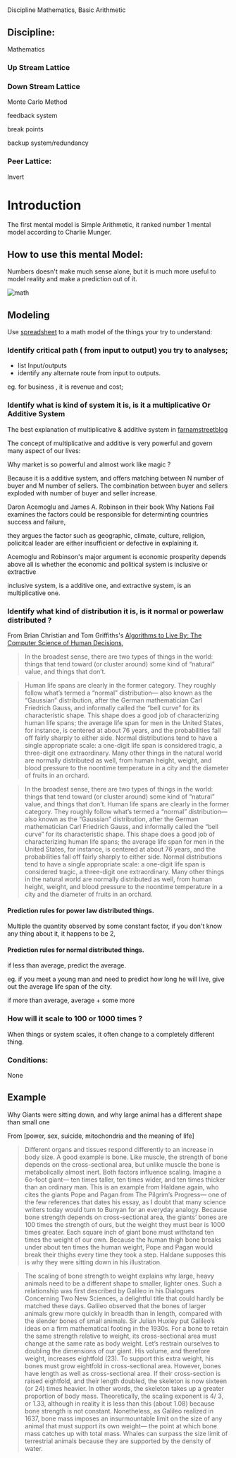 #
Discipline Mathematics, Basic Arithmetic

## Discipline:

Mathematics

### Up Stream Lattice

### Down Stream Lattice

Monte Carlo Method

feedback system

break points

backup system/redundancy

### Peer Lattice:

Invert

# Introduction

The first mental model is Simple Arithmetic, it ranked number 1 mental model according to Charlie Munger.

## How to use this mental Model:

Numbers doesn't make much sense alone, but it is much more useful to model reality and make a prediction out of it.

![math](https://dl.dropboxusercontent.com/spa/8a95omz6xkznrmw/4g2-vbhh.png)

## Modeling

Use [spreadsheet](https://www.google.com/sheets/about/) to a math model of the things your try to understand:

### Identify **critical path** \( from input to output\) you try to analyses;

* list Input/outputs
* identify any alternate route from input to outputs.

eg. for business , it is revenue and cost;


### Identify what is kind of system it is,  is it a **multiplicative** Or **Additive** System

The best explanation of multiplicative & additive system in [farnamstreetblog](https://www.farnamstreetblog.com/2016/08/mental-model-multiplicative-systems/)

The concept of multiplicative and additive is very powerful and govern many aspect of our lives:

Why market is so powerful and almost work like magic ?

Because it is a additive system, and offers matching between N number of buyer and M number of sellers. The combination between buyer and sellers exploded with number of buyer and seller increase.


Daron Acemoglu and James A. Robinson in their book Why Nations Fail examines the factors could be responsible for determinting countries success and failure,

they argues the factor such as geographic, climate, culture, religion, policitcal leader are either insufficient or defective in explaining it.

Acemoglu and Robinson's major argument is economic prosperity depends above all is whether the economic and political system is inclusive or extractive

inclusive system, is a additive one, and extractive system, is an multiplicative one.


### Identify what kind of distribution it is, is it normal or powerlaw distributed ?

From Brian Christian and Tom Griffiths's [Algorithms to Live By: The Computer Science of Human Decisions](https://www.amazon.com/Algorithms-Live-Computer-Science-Decisions/dp/1627790365/ref=sr_1_sc_1?ie=UTF8&qid=1503015103&sr=8-1-spell&keywords=alogorimthm+to+live+by),


> In the broadest sense, there are two types of things in the world: things that tend toward (or cluster around) some kind of “natural” value, and things that don’t. 

> Human life spans are clearly in the former category. They roughly follow what’s termed a “normal” distribution— also known as the “Gaussian” distribution, after the German mathematician Carl Friedrich Gauss, and informally called the “bell curve” for its characteristic shape. This shape does a good job of characterizing human life spans; the average life span for men in the United States, for instance, is centered at about 76 years, and the probabilities fall off fairly sharply to either side. Normal distributions tend to have a single appropriate scale: a one-digit life span is considered tragic, a three-digit one extraordinary. Many other things in the natural world are normally distributed as well, from human height, weight, and blood pressure to the noontime temperature in a city and the diameter of fruits in an orchard.

> In the broadest sense, there are two types of things in the world: things that tend toward (or cluster around) some kind of “natural” value, and things that don’t. Human life spans are clearly in the former category. They roughly follow what’s termed a “normal” distribution— also known as the “Gaussian” distribution, after the German mathematician Carl Friedrich Gauss, and informally called the “bell curve” for its characteristic shape. This shape does a good job of characterizing human life spans; the average life span for men in the United States, for instance, is centered at about 76 years, and the probabilities fall off fairly sharply to either side. Normal distributions tend to have a single appropriate scale: a one-digit life span is considered tragic, a three-digit one extraordinary. Many other things in the natural world are normally distributed as well, from human height, weight, and blood pressure to the noontime temperature in a city and the diameter of fruits in an orchard.

#### Prediction rules for power law distributed things.

Multiple the quantity observed by some constant factor, if you don't know any thing about it, it happens to be 2, 


#### Prediction rules for normal distributed things.

if less than average, predict the average.

eg. if you meet a young man and need to predict how long he will live, give out the average life span of the city.

if more than average, average + some more 






### How will it scale to 100 or 1000 times ?

When things or system scales, it often change to a completely different thing.



### Conditions:

None


## Example

Why Giants were sitting down, and why large animal has a different shape than small one

From [power, sex, suicide, mitochondria and the meaning of life]

> Different organs and tissues respond differently to an increase in body size. A good example is bone. Like muscle, the strength of bone depends on the cross-sectional area, but unlike muscle the bone is metabolically almost inert. Both factors influence scaling. Imagine a 6o-foot giant— ten times taller, ten times wider, and ten times thicker than an ordinary man. This is an example from Haldane again, who cites the giants Pope and Pagan from The Pilgrim’s Progress— one of the few references that dates his essay, as I doubt that many science writers today would turn to Bunyan for an everyday analogy. Because bone strength depends on cross-sectional area, the giants’ bones are 100 times the strength of ours, but the weight they must bear is 1000 times greater. Each square inch of giant bone must withstand ten times the weight of our own. Because the human thigh bone breaks under about ten times the human weight, Pope and Pagan would break their thighs every time they took a step. Haldane supposes this is why they were sitting down in his illustration.

> The scaling of bone strength to weight explains why large, heavy animals need to be a different shape to smaller, lighter ones. Such a relationship was first described by Galileo in his Dialogues Concerning Two New Sciences, a delightful title that could hardly be matched these days. Galileo observed that the bones of larger animals grew more quickly in breadth than in length, compared with the slender bones of small animals. Sir Julian Huxley put Galileo’s ideas on a firm mathematical footing in the 1930s. For a bone to retain the same strength relative to weight, its cross-sectional area must change at the same rate as body weight. Let’s restrain ourselves to doubling the dimensions of our giant. His volume, and therefore weight, increases eightfold (23). To support this extra weight, his bones must grow eightfold in cross-sectional area. However, bones have length as well as cross-sectional area. If their cross-section is raised eightfold, and their length doubled, the skeleton is now sixteen (or 24) times heavier. In other words, the skeleton takes up a greater proportion of body mass. Theoretically, the scaling exponent is 4/ 3, or 1.33, although in reality it is less than this (about 1.08) because bone strength is not constant. Nonetheless, as Galileo realized in 1637, bone mass imposes an insurmountable limit on the size of any animal that must support its own weight— the point at which bone mass catches up with total mass. Whales can surpass the size limit of terrestrial animals because they are supported by the density of water.

